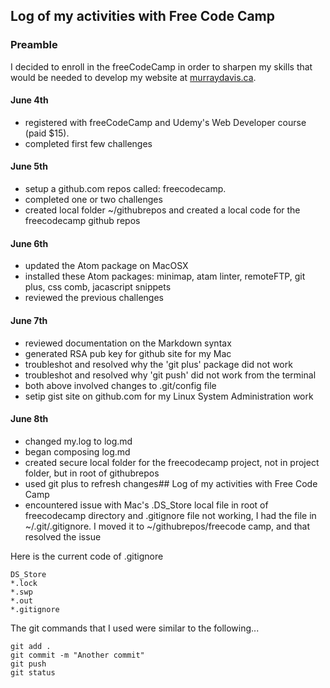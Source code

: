 ## Log of my activities with Free Code Camp

### Preamble

I decided to enroll in the freeCodeCamp in order to sharpen my skills that would be needed to develop my website at [murraydavis.ca](https://murraydavis.ca).

#### June 4th

* registered with freeCodeCamp and Udemy's Web Developer course (paid $15).
* completed first few challenges

#### June 5th

* setup a github.com repos called: freecodecamp.
* completed one or two challenges
* created local folder ~/githubrepos and created a local code for the freecodecamp github repos

#### June 6th

* updated the Atom package on MacOSX
* installed these Atom packages: minimap, atam linter, remoteFTP, git plus, css comb, jacascript snippets
* reviewed the previous challenges

#### June 7th

* reviewed documentation on the Markdown syntax
* generated RSA pub key for github site for my Mac
* troubleshot and resolved why the 'git plus' package did not work
* troubleshot and resolved why 'git push' did not work from the terminal
* both above involved changes to .git/config file
* setip gist site on github.com for my Linux System Administration work

#### June 8th

* changed my.log to log.md
* began composing log.md
* created secure local folder for the freecodecamp project, not in project folder, but in root of githubrepos
* used git plus to refresh changes## Log of my activities with Free Code Camp
* encountered issue with Mac's .DS_Store local file in root of freecodecamp directory and .gitignore file not working, I had the file in ~/.git/.gitignore. I moved it to ~/githubrepos/freecode camp, and that resolved the issue

Here is the current code of .gitignore

```
DS_Store
*.lock
*.swp
*.out
*.gitignore
```

The git commands that I used were similar to the following...

```
git add .
git commit -m "Another commit"
git push
git status
```
